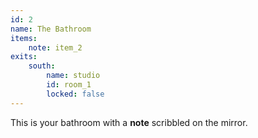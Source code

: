 ```yaml
---
id: 2
name: The Bathroom
items:
    note: item_2
exits:
    south:
        name: studio
        id: room_1
        locked: false
---
```

This is your bathroom with a **note** scribbled on the mirror.
